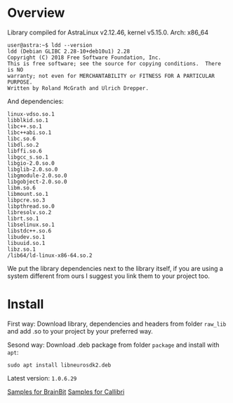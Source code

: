 # Overview

Library compiled for AstraLinux v2.12.46, kernel v5.15.0. Arch: x86_64

```
user@astra:~$ ldd --version
ldd (Debian GLIBC 2.28-10+deb10u1) 2.28
Copyright (C) 2018 Free Software Foundation, Inc.
This is free software; see the source for copying conditions.  There is NO
warranty; not even for MERCHANTABILITY or FITNESS FOR A PARTICULAR PURPOSE.
Written by Roland McGrath and Ulrich Drepper.
```

And dependencies:
```
linux-vdso.so.1
libblkid.so.1
libc++.so.1
libc++abi.so.1 
libc.so.6
libdl.so.2
libffi.so.6
libgcc_s.so.1
libgio-2.0.so.0
libglib-2.0.so.0
libgmodule-2.0.so.0
libgobject-2.0.so.0
libm.so.6
libmount.so.1
libpcre.so.3
libpthread.so.0
libresolv.so.2 
librt.so.1
libselinux.so.1
libstdc++.so.6
libudev.so.1
libuuid.so.1
libz.so.1
/lib64/ld-linux-x86-64.so.2
```

We put the library dependencies next to the library itself, if you are using a system different from ours I suggest you link them to your project too.

# Install

First way:
Download library, dependencies and headers from folder `raw_lib` and add .so to your project by your preferred way.

Sesond way:
Download .deb package from folder `package` and install with `apt`:

```
sudo apt install libneurosdk2.deb
```

Latest version: `1.0.6.29`

[Samples for BrainBit](https://gitlab.com/neurosdk2/neurosamples/-/tree/main/cpp/brainbit?ref_type=heads)
[Samples for Callibri](https://gitlab.com/neurosdk2/neurosamples/-/tree/main/cpp/callibri?ref_type=heads)